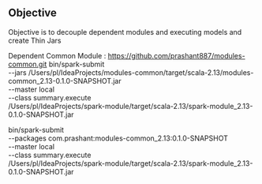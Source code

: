 Objective
--
Objective is to decouple dependent modules and executing models and create Thin Jars 

Dependent Common Module : https://github.com/prashant887/modules-common.git
bin/spark-submit \
--jars /Users/pl/IdeaProjects/modules-common/target/scala-2.13/modules-common_2.13-0.1.0-SNAPSHOT.jar \
--master local \
--class summary.execute \
/Users/pl/IdeaProjects/spark-module/target/scala-2.13/spark-module_2.13-0.1.0-SNAPSHOT.jar


bin/spark-submit \
--packages com.prashant:modules-common_2.13:0.1.0-SNAPSHOT \
--master local \
--class summary.execute \
/Users/pl/IdeaProjects/spark-module/target/scala-2.13/spark-module_2.13-0.1.0-SNAPSHOT.jar
